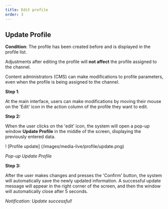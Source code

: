 ```yaml
---
title: Edit profile
order: 3
---
```


## Update Profile

**Condition**: The profile has been created before and is displayed in the profile list.

Adjustments after editing the profile will **not affect** the profile assigned to the channel.

Content administrators (CMS) can make modifications to profile parameters, even when the profile is being assigned to the channel.

**Step 1**:

At the main interface, users can make modifications by moving their mouse on the 'Edit' icon in the action column of the profile they want to edit.

**Step 2:**

When the user clicks on the 'edit' icon, the system will open a pop-up window **Update Profile** in the middle of the screen, displaying the previously entered data.

! [Profile update] (/images/media-live/profile/update.png)

_Pop-up Update Profile_

**Step 3:**

After the user makes changes and presses the 'Confirm' button, the system will automatically save the newly updated information. A successful update message will appear in the right corner of the screen, and then the window will automatically close after 5 seconds.

<!-- ![]() -->

_Notification: Update successful!_
